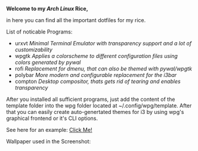 **Welcome to my *Arch Linux* Rice,**

in here you can find all the important dotfiles for my rice.

List of noticable Programs:

- urxvt   *Minimal Terminal Emulator with transparency support and a lot of customizability*
- wpgtk   *Applies a colorscheme to different configuration files using colors generated by pywal*
- rofi    *Replacement for dmenu, that can also be themed with pywal/wpgtk*
- polybar *More modern and configurable replacement for the i3bar*
- compton *Desktop compositor, thats gets rid of tearing and enables transparency*

After you installed all sufficient programs, just add the content of the template folder into the wpg folder located at ~/.config/wpg/template. After that you can easily create auto-genertated themes for i3 by using wpg's graphical frontend or it's CLI options.

See here for an example: [Click Me!](https://github.com/alexanderstephan/i3-dotfiles/blob/master/Example.png?raw=true)


Wallpaper used in the Screenshot:

